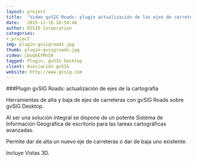 ```yaml
---
layout: project
title:  "Video gvSIG Roads: plugin actualización de los ejes de carretera"
date:   2015-12-16 16:54:46
author: DISID Corporation
categories:
- project
img: plugin-gvsigroads.jpg
thumb: plugin-gvsigroads.jpg
video: LbuqkEYMnS0
tagged: Plugin, gvSIG Desktop
client: Asociación gvSIG
website: http://www.gvsig.com
---
```

###Plugin gvSIG Roads: actualización de ejes de la cartografía

Herramientas de alta y baja de ejes de carreteras con gvSIG Roads sobre
gvSIG Desktop.

Al ser una solución integral se dispone de un potente
Sistema de Información Geográfica de escritorio para las tareas
cartográficas avanzadas.

Permite dar de alta un nuevo eje de carreteras o dar de baja uno existente.

Incluye Vistas 3D.